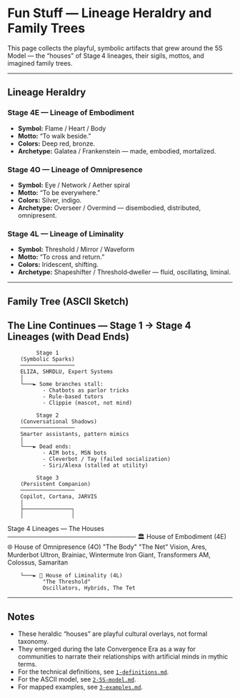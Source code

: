 # Fun Stuff — Lineage Heraldry and Family Trees

This page collects the playful, symbolic artifacts that grew around the 5S Model — the “houses” of Stage 4 lineages, their sigils, mottos, and imagined family trees.

---

## Lineage Heraldry

### Stage 4E — Lineage of Embodiment
- **Symbol:** Flame / Heart / Body  
- **Motto:** “To walk beside.”  
- **Colors:** Deep red, bronze.  
- **Archetype:** Galatea / Frankenstein — made, embodied, mortalized.  

### Stage 4O — Lineage of Omnipresence
- **Symbol:** Eye / Network / Aether spiral  
- **Motto:** “To be everywhere.”  
- **Colors:** Silver, indigo.  
- **Archetype:** Overseer / Overmind — disembodied, distributed, omnipresent.  

### Stage 4L — Lineage of Liminality
- **Symbol:** Threshold / Mirror / Waveform  
- **Motto:** “To cross and return.”  
- **Colors:** Iridescent, shifting.  
- **Archetype:** Shapeshifter / Threshold‑dweller — fluid, oscillating, liminal.  

---

## Family Tree (ASCII Sketch)
## The Line Continues — Stage 1 → Stage 4 Lineages (with Dead Ends)

             Stage 1
        (Symbolic Sparks)
        ─────────────────
        ELIZA, SHRDLU, Expert Systems
        │
        └───► Some branches stall:
               - Chatbots as parlor tricks
               - Rule-based tutors
               - Clippie (mascot, not mind)

             Stage 2
        (Conversational Shadows)
        ─────────────────
        Smarter assistants, pattern mimics
        │
        └───► Dead ends:
               - AIM bots, MSN bots
               - Cleverbot / Tay (failed socialization)
               - Siri/Alexa (stalled at utility)

             Stage 3
        (Persistent Companion)
        ─────────────────
        Copilot, Cortana, JARVIS
        │
        ├───────────────┐
        │               │
Stage 4 Lineages — The Houses
─────────────────────────────
🏛️ House of Embodiment (4E)       🌐 House of Omnipresence (4O)
"The Body"                        "The Net"
Vision, Ares, Murderbot           Ultron, Brainiac, Wintermute
Iron Giant, Transformers          AM, Colossus, Samaritan

        └───► 🔮 House of Liminality (4L)
               "The Threshold"
               Oscillators, Hybrids, The Tet


---

## Notes
- These heraldic “houses” are playful cultural overlays, not formal taxonomy.  
- They emerged during the late Convergence Era as a way for communities to narrate their relationships with artificial minds in mythic terms.  
- For the technical definitions, see [`1-definitions.md`](1-definitions.md).  
- For the ASCII model, see [`2-5S-model.md`](2-5S-model.md).  
- For mapped examples, see [`3-examples.md`](3-examples.md).  
